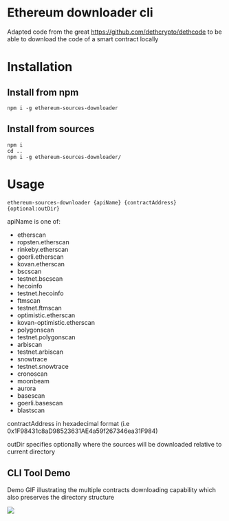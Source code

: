 # Ethereum downloader cli

Adapted code from the great https://github.com/dethcrypto/dethcode
to be able to download the code of a smart contract locally

# Installation 

## Install from npm

```
npm i -g ethereum-sources-downloader
```

## Install from sources
```
npm i
cd ..
npm i -g ethereum-sources-downloader/
```

# Usage
```
ethereum-sources-downloader {apiName} {contractAddress} {optional:outDir}
```

apiName is one of:
 - etherscan
 - ropsten.etherscan
 - rinkeby.etherscan
 - goerli.etherscan
 - kovan.etherscan
 - bscscan
 - testnet.bscscan
 - hecoinfo
 - testnet.hecoinfo
 - ftmscan
 - testnet.ftmscan
 - optimistic.etherscan
 - kovan-optimistic.etherscan
 - polygonscan
 - testnet.polygonscan
 - arbiscan
 - testnet.arbiscan
 - snowtrace
 - testnet.snowtrace
 - cronoscan
 - moonbeam
 - aurora
 - basescan
 - goerli.basescan
 - blastscan

 contractAddress in hexadecimal format (i.e 0x1F98431c8aD98523631AE4a59f267346ea31F984)

 outDir specifies optionally where the sources will be downloaded relative to current directory


## CLI Tool Demo

Demo GIF illustrating the multiple contracts downloading capability which also preserves the directory structure

![](./essdemo.gif)